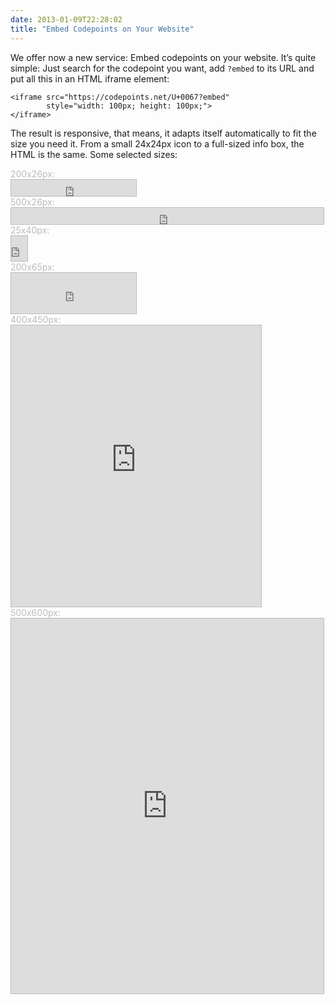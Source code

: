 ```yaml
---
date: 2013-01-09T22:28:02
title: "Embed Codepoints on Your Website"
---
```


We offer now a new service: Embed codepoints on your website. It’s quite
simple: Just search for the codepoint you want, add `?embed` to its
URL and put all this in an HTML iframe element:

    <iframe src="https://codepoints.net/U+0067?embed"
            style="width: 100px; height: 100px;">
    </iframe>

The result is responsive, that means, it adapts itself automatically to fit the
size you need it. From a small 24x24px icon to a full-sized info box, the HTML
is the same. Some selected sizes:

<div style="color: #bbb">
200x26px:<br/><iframe src="https://codepoints.net/U+0067?embed" style="border:1px solid;width:200px;height:26px"></iframe><br/>
500x26px:<br/><iframe src="https://codepoints.net/U+0067?embed" style="border:1px solid;width:500px;height:26px"></iframe><br/>
25x40px:<br/><iframe src="https://codepoints.net/U+0067?embed" style="border:1px solid;width:26px;height:40px"></iframe><br/>
200x65px:<br/><iframe src="https://codepoints.net/U+0067?embed" style="border:1px solid;width:200px;height:65px"></iframe><br/>
400x450px:<br/><iframe src="https://codepoints.net/U+0067?embed" style="border:1px solid;width:400px;height:450px"></iframe><br/>
500x600px:<br/><iframe src="https://codepoints.net/U+0067?embed" style="border:1px solid;width:500px;height:600px"></iframe>
</div>
